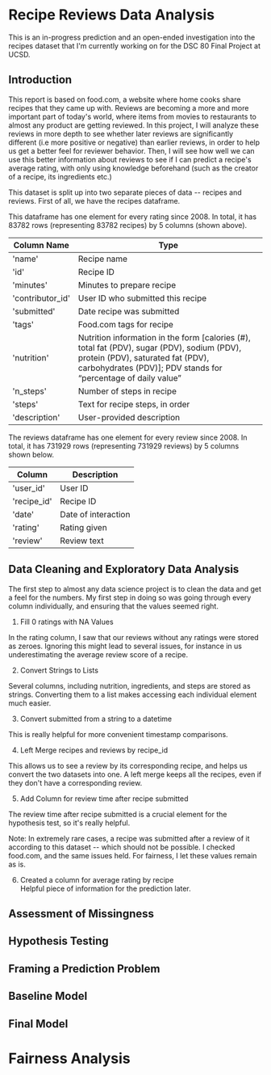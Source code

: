 # Recipe Reviews Data Analysis
This is an in-progress prediction and an open-ended investigation into the recipes dataset that I'm currently working on for the DSC 80 Final Project at UCSD.

## Introduction

This report is based on food.com, a website where home cooks share recipes that they came up with. Reviews are becoming a more and more important part of today's world, where items from movies to restaurants to almost any product are getting reviewed. In this project, I will analyze these reviews in more depth to see whether later reviews are significantly different (i.e more positive or negative) than earlier reviews, in order to help us get a better feel for reviewer behavior. Then, I will see how well we can use this better information about reviews to see if I can predict a recipe's average rating, with only using knowledge beforehand (such as the creator of a recipe, its ingredients etc.)

This dataset is split up into two separate pieces of data -- recipes and reviews. First of all, we have the recipes dataframe.

This dataframe has one element for every rating since 2008.  In total, it has 83782 rows (representing 83782 recipes) by 5 columns (shown above).

| Column Name | Type |
| ----------- | ----------- |
| 'name'| Recipe name |
| 'id' |	Recipe ID |
| 'minutes' |	Minutes to prepare recipe |
| 'contributor_id' |	User ID who submitted this recipe |
| 'submitted' |	Date recipe was submitted |
| 'tags' |	Food.com tags for recipe |
| 'nutrition' | Nutrition information in the form [calories (#), total fat (PDV), sugar (PDV), sodium (PDV), protein (PDV), saturated fat (PDV), carbohydrates (PDV)]; PDV stands for “percentage of daily value” |
| 'n_steps' |	Number of steps in recipe |
| 'steps'	| Text for recipe steps, in order |
| 'description' |	User-provided description |


The reviews dataframe has one element for every review since 2008.  In total, it has 731929 rows (representing 731929 reviews) by 5 columns shown below.

| Column |	Description |
| ------- | -------- |
| 'user_id'	| User ID |
'recipe_id'	| Recipe ID |
'date' |	Date of interaction |
'rating' |	Rating given |
'review' |	Review text |




## Data Cleaning and Exploratory Data Analysis

The first step to almost any data science project is to clean the data and get a feel for the numbers. My first step in doing so was going through every column individually, and ensuring that the values seemed right. 

1) Fill 0 ratings with NA Values 

In the rating column, I saw that our reviews without any ratings were stored as zeroes. Ignoring this might lead to several issues, for instance in us underestimating the average review score of a recipe. 

2) Convert Strings to Lists 

Several columns, including nutrition, ingredients, and steps are stored as strings. Converting them to a list makes accessing each individual element much easier. 

3) Convert submitted from a string to a datetime 

This is really helpful for more convenient timestamp comparisons.

4) Left Merge recipes and reviews by recipe_id 

This allows us to see a review by its corresponding recipe, and helps us convert the two datasets into one. A left merge keeps all the recipes, even if they don't have a corresponding review.

5) Add Column for review time after recipe submitted 

The review time after recipe submitted is a crucial element for the hypothesis test, so it's really helpful. 

Note: In extremely rare cases, a recipe was submitted after a review of it according to this dataset -- which should not be possible. I checked food.com, and the same issues held. For fairness, I let these values remain as is.

6) Created a column for average rating by recipe \
Helpful piece of information for the prediction later.






## Assessment of Missingness

## Hypothesis Testing

## Framing a Prediction Problem

## Baseline Model

## Final Model

# Fairness Analysis





